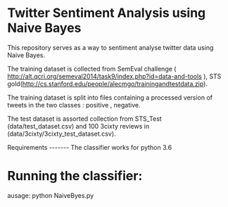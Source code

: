 # Twitter Sentiment Analysis using Naive Bayes
This repository serves as a way to sentiment analyse twitter data using Naive Bayes.

The training dataset is collected from SemEval challenge ( http://alt.qcri.org/semeval2014/task9/index.php?id=data-and-tools ), STS gold(http://cs.stanford.edu/people/alecmgo/trainingandtestdata.zip).

The training dataset is split into files containing a processed version of tweets in the two classes : positive , negative.

The test dataset is assorted collection from STS_Test (data/test_dataset.csv) and 100 3cixty reviews in (data/3cixty/3cixty_test_dataset.csv).


Requirements -------
The classifier works for python 3.6 

# Running the classifier:
ausage: python NaiveByes.py
